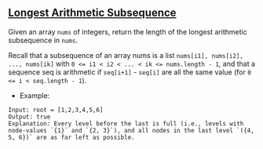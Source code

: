 ## [Longest Arithmetic Subsequence](https://leetcode.com/problems/longest-arithmetic-subsequence/)

Given an array `nums` of integers, return the length of the longest arithmetic subsequence in `nums`.

Recall that a subsequence of an array nums is a list `nums[i1], nums[i2], ..., nums[ik]` with `0 <= i1 < i2 < ... < ik <= nums.length - 1`, and that a sequence seq is arithmetic if `seq[i+1]` - `seq[i]` are all the same value (for `0 <= i < seq.length - 1`). 
- Example:
```
Input: root = [1,2,3,4,5,6]
Output: true
Explanation: Every level before the last is full (i.e., levels with node-values `{1}` and `{2, 3}`), and all nodes in the last level `({4, 5, 6})` are as far left as possible.
```
